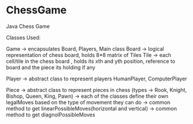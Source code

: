 # ChessGame
Java Chess Game

Classes Used: 

Game  -> encapsulates Board, Players, Main class
Board -> logical representation of chess board, holds 8*8 matrix of Tiles
Tile  ->  each cell/tile in the chess board , holds its xth and yth position, reference to board and the piece its holding if any

Player -> abstract class to represent players
HumanPlayer, ComputerPlayer

Piece -> abstract class to represent pieces in chess (types -> Rook, Knight, Bishop, Queen, King, Pawn)
      -> each of the classes define their own legalMoves based on the type of movement they can do
      -> common method to get linearPossibleMoves(horizontal and vertical)
      -> common method to get diagnolPossibleMoves
